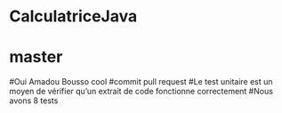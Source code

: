 # CalculatriceJava
# master
#Oui Amadou Bousso cool
#commit pull request 
#Le test unitaire est un moyen de vérifier qu’un extrait de code fonctionne correctement
#Nous avons 8 tests
